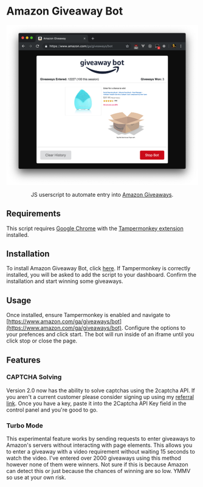 # Amazon Giveaway Bot

![AmazonGiveawayBotLogo](/images/screenshot.png)

<p align="center">
  JS userscript to automate entry into <a href=https://www.amazon.com/ga/giveaways>Amazon Giveaways</a>.
</p>

## Requirements

This script requires [Google Chrome](https://chrome.google.com/) with the [Tampermonkey extension](https://chrome.google.com/webstore/detail/tampermonkey/dhdgffkkebhmkfjojejmpbldmpobfkfo) installed.

## Installation

To install Amazon Giveaway Bot, click [here](https://github.com/TyGooch/amazon-giveaway-bot/raw/master/amazonGiveawayBot.user.js). If Tampermonkey is correctly installed, you will be asked to add the script to your dashboard. Confirm the installation and start winning some giveaways.

## Usage

Once installed, ensure Tampermonkey is enabled and navigate to [https://www.amazon.com/ga/giveaways/bot](https://www.amazon.com/ga/giveaways/bot). Configure the options to your prefences and click start. The bot will run inside of an iframe until you click stop or close the page.

## Features

### CAPTCHA Solving
Version 2.0 now has the ability to solve captchas using the 2captcha API. If you aren't a current customer please consider signing up using my [referral link](https://2captcha.com?from=7493321). Once you have a key, paste it into the 2Captcha API Key field in the control panel and you're good to go.

### Turbo Mode
This experimental feature works by sending requests to enter giveaways to Amazon's servers without interacting with page elements. This allows you to enter a giveaway with a video requirement without waiting 15 seconds to watch the video. I've entered over 2000 giveaways using this method however none of them were winners. Not sure if this is because Amazon can detect this or just because the chances of winning are so low. YMMV so use at your own risk.
